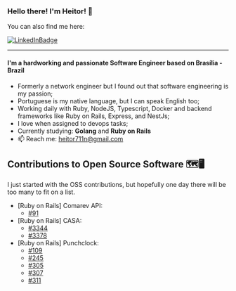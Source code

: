 ### Hello there! I'm Heitor! :ghost:

You can also find me here:

[![LinkedInBadge](https://img.shields.io/badge/-LinkedIn-blue?style=flat&logo=Linkedin&logoColor=white&link=www.linkedin.com/in/heitor-de-melo-cardozo)](https://www.linkedin.com/in/heitor-de-melo-cardozo)

---

#### I'm a hardworking and passionate Software Engineer based on Brasília - Brazil

- Formerly a network engineer but I found out that software engineering is my passion;
- Portuguese is my native language, but I can speak English too;
- Working daily with Ruby, NodeJS, Typescript, Docker and backend frameworks like Ruby on Rails, Express, and NestJs;
- I love when assigned to devops tasks;
- Currently studying: **Golang** and **Ruby on Rails**
- 📫 Reach me: heitor711n@gmail.com

## Contributions to Open Source Software 🗺️🖥️
I just started with the OSS contributions, but hopefully one day there will be too many to fit on a list.
  - [Ruby on Rails] Comarev API:
    - [#91](https://github.com/comarev/comarev/pull/99)
  - [Ruby on Rails] CASA: 
    - [#3344](https://github.com/rubyforgood/casa/issues/3344)
    - [#3378](https://github.com/rubyforgood/casa/issues/3378)
  - [Ruby on Rails] Punchclock:
    - [#109](https://github.com/Codeminer42/Punchclock/issues/109)
    - [#245](https://github.com/Codeminer42/Punchclock/issues/245)
    - [#305](https://github.com/Codeminer42/Punchclock/issues/305)
    - [#307](https://github.com/Codeminer42/Punchclock/issues/307)
    - [#311](https://github.com/Codeminer42/Punchclock/issues/311)
